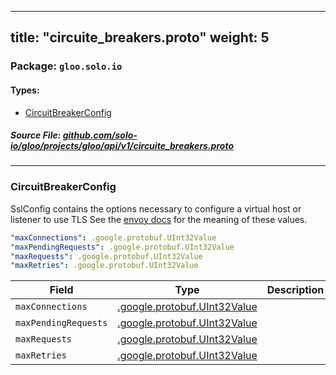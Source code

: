 
---
title: "circuite_breakers.proto"
weight: 5
---

<!-- Code generated by solo-kit. DO NOT EDIT. -->


### Package: `gloo.solo.io` 
#### Types:


- [CircuitBreakerConfig](#circuitbreakerconfig)
  



##### Source File: [github.com/solo-io/gloo/projects/gloo/api/v1/circuite_breakers.proto](https://github.com/solo-io/gloo/blob/master/projects/gloo/api/v1/circuite_breakers.proto)





---
### CircuitBreakerConfig

 
SslConfig contains the options necessary to configure a virtual host or listener to use TLS
See the [envoy docs](https://www.envoyproxy.io/docs/envoy/latest/api-v2/api/v2/cluster/circuit_breaker.proto#envoy-api-msg-cluster-circuitbreakers)
for the meaning of these values.

```yaml
"maxConnections": .google.protobuf.UInt32Value
"maxPendingRequests": .google.protobuf.UInt32Value
"maxRequests": .google.protobuf.UInt32Value
"maxRetries": .google.protobuf.UInt32Value

```

| Field | Type | Description | Default |
| ----- | ---- | ----------- |----------- | 
| `maxConnections` | [.google.protobuf.UInt32Value](https://developers.google.com/protocol-buffers/docs/reference/csharp/class/google/protobuf/well-known-types/u-int-32-value) |  |  |
| `maxPendingRequests` | [.google.protobuf.UInt32Value](https://developers.google.com/protocol-buffers/docs/reference/csharp/class/google/protobuf/well-known-types/u-int-32-value) |  |  |
| `maxRequests` | [.google.protobuf.UInt32Value](https://developers.google.com/protocol-buffers/docs/reference/csharp/class/google/protobuf/well-known-types/u-int-32-value) |  |  |
| `maxRetries` | [.google.protobuf.UInt32Value](https://developers.google.com/protocol-buffers/docs/reference/csharp/class/google/protobuf/well-known-types/u-int-32-value) |  |  |





<!-- Start of HubSpot Embed Code -->
<script type="text/javascript" id="hs-script-loader" async defer src="//js.hs-scripts.com/5130874.js"></script>
<!-- End of HubSpot Embed Code -->
